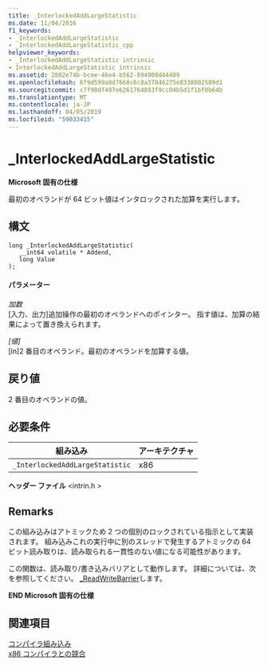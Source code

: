 ```yaml
---
title: _InterlockedAddLargeStatistic
ms.date: 11/04/2016
f1_keywords:
- _InterlockedAddLargeStatistic
- _InterlockedAddLargeStatistic_cpp
helpviewer_keywords:
- _InterlockedAddLargeStatistic intrinsic
- InterlockedAddLargeStatistic intrinsic
ms.assetid: 2802e74b-bcee-46e4-b562-894908d44409
ms.openlocfilehash: 6f9d599a8d7668c6c8a37846275e8338002589d1
ms.sourcegitcommit: c7f90df497e6261764893f9cc04b5d1f1bf0b64b
ms.translationtype: MT
ms.contentlocale: ja-JP
ms.lasthandoff: 04/05/2019
ms.locfileid: "59033415"
---
```

# <a name="interlockedaddlargestatistic"></a>_InterlockedAddLargeStatistic

**Microsoft 固有の仕様**

最初のオペランドが 64 ビット値はインタロックされた加算を実行します。

## <a name="syntax"></a>構文

```
long _InterlockedAddLargeStatistic(
   __int64 volatile * Addend,
   long Value
);
```

#### <a name="parameters"></a>パラメーター

*加数*<br/>
[入力、出力]追加操作の最初のオペランドへのポインター。 指す値は、加算の結果によって置き換えられます。

*[値]*<br/>
[in]2 番目のオペランド。最初のオペランドを加算する値。

## <a name="return-value"></a>戻り値

2 番目のオペランドの値。

## <a name="requirements"></a>必要条件

|組み込み|アーキテクチャ|
|---------------|------------------|
|`_InterlockedAddLargeStatistic`|x86|

**ヘッダー ファイル** \<intrin.h >

## <a name="remarks"></a>Remarks

この組み込みはアトミックため 2 つの個別のロックされている指示として実装されます。 組み込みこれの実行中に別のスレッドで発生するアトミックの 64 ビット読み取りは、読み取られる一貫性のない値になる可能性があります。

この関数は、読み取り/書き込みバリアとして動作します。 詳細については、次を参照してください。 [_ReadWriteBarrier](../intrinsics/readwritebarrier.md)します。

**END Microsoft 固有の仕様**

## <a name="see-also"></a>関連項目

[コンパイラ組み込み](../intrinsics/compiler-intrinsics.md)<br/>
[x86 コンパイラとの競合](../build/x64-software-conventions.md#conflicts-with-the-x86-compiler)